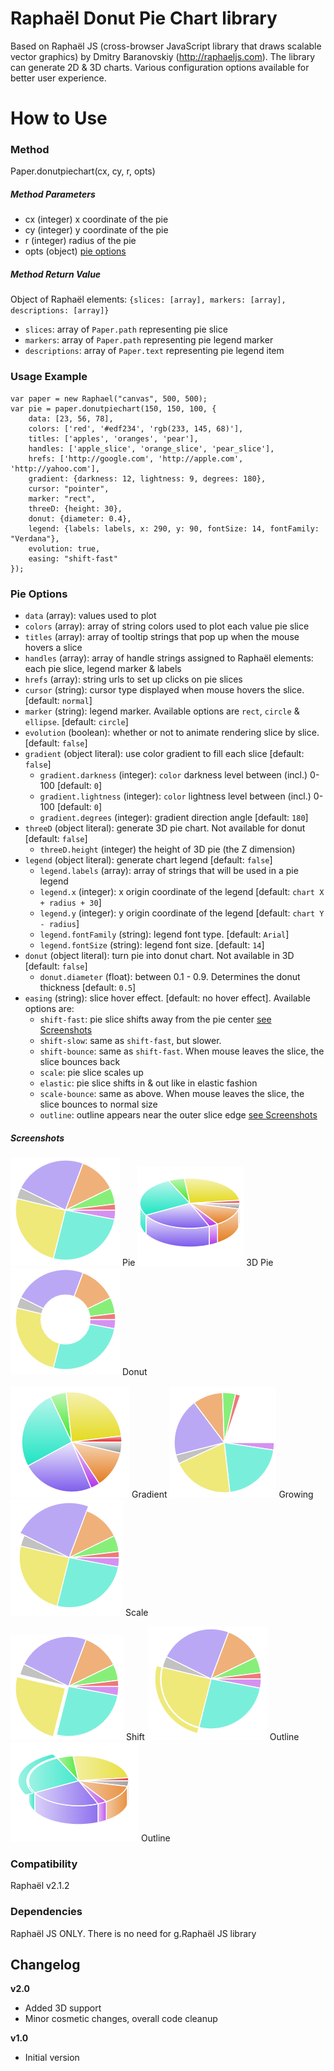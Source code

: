 Raphaël Donut Pie Chart library
=========

Based on Raphaël JS (cross-browser JavaScript library that draws scalable vector graphics) by Dmitry Baranovskiy (http://raphaeljs.com).
The library can generate 2D & 3D charts. Various configuration options available for better user experience.

How to Use
==========

### Method
Paper.donutpiechart(cx, cy, r, opts)

##### Method Parameters
 - cx (integer) x coordinate of the pie
 - cy (integer) y coordinate of the pie
 - r (integer) radius of the pie
 - opts (object) [pie options](#pie-options)
 
##### Method Return Value 
Object of Raphaël elements: `{slices: [array], markers: [array], descriptions: [array]}`
- `slices`: array of `Paper.path` representing pie slice
- `markers`: array of `Paper.path` representing pie legend marker 
- `descriptions`: array of `Paper.text` representing pie legend item

### Usage Example
```
var paper = new Raphael("canvas", 500, 500);
var pie = paper.donutpiechart(150, 150, 100, {
    data: [23, 56, 78],
    colors: ['red', '#edf234', 'rgb(233, 145, 68)'],
    titles: ['apples', 'oranges', 'pear'],
    handles: ['apple_slice', 'orange_slice', 'pear_slice'],
    hrefs: ['http://google.com', 'http://apple.com', 'http://yahoo.com'],
    gradient: {darkness: 12, lightness: 9, degrees: 180},
    cursor: "pointer",
    marker: "rect",
    threeD: {height: 30},
    donut: {diameter: 0.4},
    legend: {labels: labels, x: 290, y: 90, fontSize: 14, fontFamily: "Verdana"},
    evolution: true,
    easing: "shift-fast"
});
```
### Pie Options

- `data` (array): values used to plot
- `colors` (array): array of string colors used to plot each value pie slice
- `titles` (array): array of tooltip strings that pop up when the mouse hovers a slice
- `handles` (array): array of handle strings assigned to Raphaël elements: each pie slice, legend marker & labels
- `hrefs` (array): string urls to set up clicks on pie slices
- `cursor` (string): cursor type displayed when mouse hovers the slice. [default: `normal`]
- `marker` (string): legend marker. Available options are `rect`, `circle` & `ellipse`. [default: `circle`]
- `evolution` (boolean): whether or not to animate rendering slice by slice. [default: `false`]
- `gradient` (object literal): use color gradient to fill each slice [default: `false`]
    - `gradient.darkness` (integer): `color` darkness level between (incl.) 0-100 [default: `0`]
    - `gradient.lightness` (integer): `color` lightness level between (incl.) 0-100 [default: `0`]
    - `gradient.degrees` (integer): gradient direction angle [default: `180`]
- `threeD` (object literal): generate 3D pie chart. Not available for donut [default: `false`]
    - `threeD.height` (integer) the height of 3D pie (the Z dimension)
- `legend` (object literal): generate chart legend [default: `false`]
    - `legend.labels` (array): array of strings that will be used in a pie legend
    - `legend.x` (integer): x origin coordinate of the legend [default: `chart X + radius + 30`]
    - `legend.y` (integer): y origin coordinate of the legend [default: `chart Y - radius`]
    - `legend.fontFamily` (string): legend font type. [default: `Arial`]
    - `legend.fontSize` (string): legend font size. [default: `14`]
- `donut` (object literal): turn pie into donut chart. Not available in 3D [default: `false`]
    - `donut.diameter` (float): between 0.1 - 0.9. Determines the donut thickness [default: `0.5`]
- `easing` (string): slice hover effect. [default: no hover effect]. Available options are:
    - `shift-fast`: pie slice shifts away from the pie center [see Screenshots](#screenshots)
    - `shift-slow`: same as `shift-fast`, but slower.
    - `shift-bounce`: same as `shift-fast`. When mouse leaves the slice, the slice bounces back
    - `scale`: pie slice scales up
    - `elastic`: pie slice shifts in & out like in elastic fashion
    - `scale-bounce`: same as above. When mouse leaves the slice, the slice bounces to normal size
    - `outline`: outline appears near the outer slice edge [see Screenshots](#screenshots)

##### Screenshots
![Pie](screenshots/pie.png?raw=true) Pie
![3D Pie](screenshots/3d.png?raw=true) 3D Pie
![Donut](screenshots/donut.png?raw=true) Donut

![Gradient](screenshots/gradient.png?raw=true) Gradient
![Growing](screenshots/growing.png?raw=true) Growing
![Scale](screenshots/scale.png?raw=true) Scale

![Shift](screenshots/shift.png?raw=true) Shift
![Outline](screenshots/outline.png?raw=true) Outline
![Outline](screenshots/3d-outline.png?raw=true) Outline
  
### Compatibility
Raphaël v2.1.2

### Dependencies
Raphaël JS ONLY. There is no need for g.Raphaël JS library

Changelog
-----

**v2.0**

 * Added 3D support
 * Minor cosmetic changes, overall code cleanup

**v1.0**

 * Initial version
